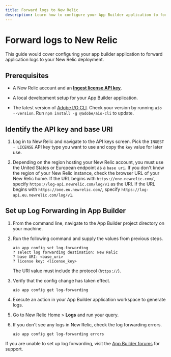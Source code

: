 ```yaml
---
title: Forward logs to New Relic
description: Learn how to configure your App Builder application to forward logs to New Relic.
---
```


# Forward logs to New Relic

This guide would cover configuring your app builder application to forward application logs to your New Relic deployment.

## Prerequisites

* A New Relic account and an [**Ingest license API key**](https://docs.newrelic.com/docs/apis/intro-apis/new-relic-api-keys/).

* A local development setup for your App Builder application.

* The latest version of [Adobe I/O CLI](https://developer.adobe.com/runtime/docs/guides/tools/cli_install/). Check your version by running `aio --version`. Run `npm install -g @adobe/aio-cli` to update.

## Identify the API key and base URI

1. Log in to New Relic and navigate to the API keys screen. Pick the `INGEST - LICENSE` API key type you want to use and copy the `key` value for later use.

1. Depending on the region hosting your New Relic account, you must use the United States or European endpoint as a `base uri`. If you don't know the region of your New Relic instance, check the browser URL of your New Relic home. If the URL begins with `https://one.newrelic.com/`, specify `https://log-api.newrelic.com/log/v1` as the URI. If the URL begins with `https://one.eu.newrelic.com/`, specify `https://log-api.eu.newrelic.com/log/v1`.

## Set up Log Forwarding in App Builder

1. From the command line, navigate to the App Builder project directory on your machine.

1. Run the following command and supply the values from previous steps.

   ```terminal
   aio app config set log-forwarding
   ? select log forwarding destination: New Relic
   ? base URI: <base_uri>
   ? license key: <license_key>
   ```

   The URI value must include the protocol (`https://`).

1. Verify that the config change has taken effect.

   ```terminal
   aio app config get log-forwarding
   ```

1. Execute an action in your App Builder application workspace to generate logs.

1. Go to New Relic Home > **Logs** and run your query.

1. If you don't see any logs in New Relic, check the log forwarding errors.

   ```terminal
   aio app config get log-forwarding errors
   ```

If you are unable to set up log forwarding, visit the [App Builder forums](https://experienceleaguecommunities.adobe.com/t5/app-builder/ct-p/app-builder) for support.
